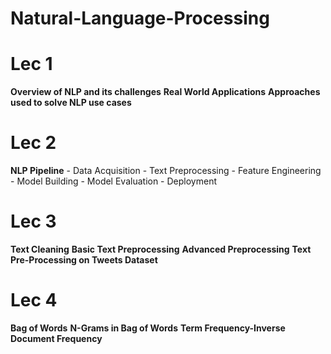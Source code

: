 # Natural-Language-Processing

# Lec 1
**Overview of NLP and its challenges**
**Real World Applications**
**Approaches used to solve NLP use cases**


# Lec 2
**NLP Pipeline**
    - Data Acquisition
    - Text Preprocessing
    - Feature Engineering
    - Model Building
    - Model Evaluation
    - Deployment

# Lec 3
**Text Cleaning**
**Basic Text Preprocessing**
**Advanced Preprocessing**
**Text Pre-Processing on Tweets Dataset**

# Lec 4
**Bag of Words** 
**N-Grams in Bag of Words**
**Term Frequency-Inverse Document Frequency**

